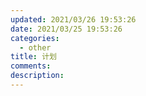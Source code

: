 ```yaml
---
updated: 2021/03/26 19:53:26
date: 2021/03/25 19:53:26
categories: 
  - other
title: 计划
comments: 
description:    
---
```


